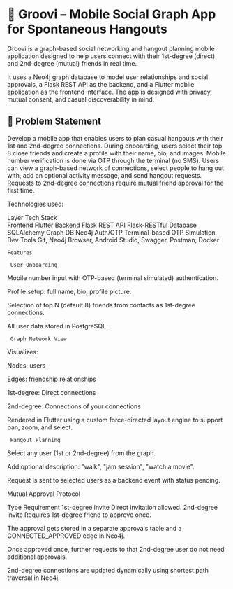 # 📱 Groovi – Mobile Social Graph App for Spontaneous Hangouts

Groovi is a graph-based social networking and hangout planning mobile application designed to help users connect with their 1st-degree (direct) and 2nd-degree (mutual) friends in real time.

It uses a Neo4j graph database to model user relationships and social approvals, a Flask REST API as the backend, and a Flutter mobile application as the frontend interface. The app is designed with privacy, mutual consent, and casual discoverability in mind.

## 🧩 Problem Statement

Develop a mobile app that enables users to plan casual hangouts with their 1st and 2nd-degree connections. During onboarding, users select their top 8 close friends and create a profile with their name, bio, and images. Mobile number verification is done via OTP through the terminal (no SMS). Users can view a graph-based network of connections, select people to hang out with, add an optional activity message, and send hangout requests. Requests to 2nd-degree connections require mutual friend approval for the first time.

Technologies used:

Layer                    Tech Stack             
Frontend                 Flutter
Backend                  Flask
REST API                 Flask-RESTful
Database                 SQLAlchemy
Graph DB                 Neo4j
Auth/OTP                 Terminal-based OTP Simulation
Dev Tools                Git, Neo4j Browser, Android Studio, Swagger, Postman, Docker

    
    Features
     
     User Onboarding
     
Mobile number input with OTP-based (terminal simulated) authentication.


Profile setup: full name, bio, profile picture.


Selection of top N (default 8) friends from contacts as 1st-degree connections.


All user data stored in PostgreSQL.


     Graph Network View
     
Visualizes:


Nodes: users


Edges: friendship relationships


1st-degree: Direct connections


2nd-degree: Connections of your connections


Rendered in Flutter using a custom force-directed layout engine to support pan, zoom, and select.


     Hangout Planning
     
Select any user (1st or 2nd-degree) from the graph.


Add optional description: "walk", "jam session", "watch a movie".


Request is sent to selected users as a backend event with status pending.


 Mutual Approval Protocol
 
Type                                 Requirement
1st-degree invite                    Direct invitation allowed.
2nd-degree invite                    Requires 1st-degree friend to approve once.


The approval gets stored in a separate approvals table and a CONNECTED_APPROVED edge in Neo4j.


Once approved once, further requests to that 2nd-degree user do not need additional approvals.


2nd-degree connections are updated dynamically using shortest path traversal in Neo4j.



